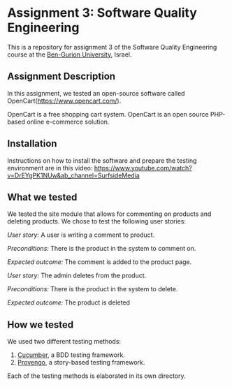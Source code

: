 # Assignment 3: Software Quality Engineering
This is a repository for assignment 3 of the Software Quality Engineering course at the [Ben-Gurion University](https://in.bgu.ac.il/), Israel.

## Assignment Description
In this assignment, we tested an open-source software called OpenCart(https://www.opencart.com/).

OpenCart is a free shopping cart system. OpenCart is an open source PHP-based online e-commerce solution.
## Installation
Instructions on how to install the software and prepare the testing environment are in this video:
https://www.youtube.com/watch?v=DrEYgPK1NUw&ab_channel=SurfsideMedia

## What we tested

We tested the site module that allows for commenting on products and deleting products. We chose to test the following user stories: 

*User story:* A user is writing a comment to product.

*Preconditions:* There is the product in the system to comment on.

*Expected outcome:* The comment is added to the product page.

*User story:* The admin deletes from the product.

*Preconditions:* There is the product in the system to delete.

*Expected outcome:* The product is deleted


## How we tested
We used two different testing methods:
1. [Cucumber](https://cucumber.io/), a BDD testing framework.
2. [Provengo](https://provengo.tech/), a story-based testing framework.

Each of the testing methods is elaborated in its own directory. 
